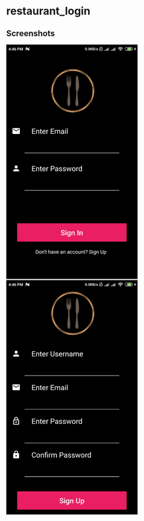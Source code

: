 # restaurant_login

## Screenshots
<img src="res1.jpg" width="350"> <img src="res2.jpg" width="350">
